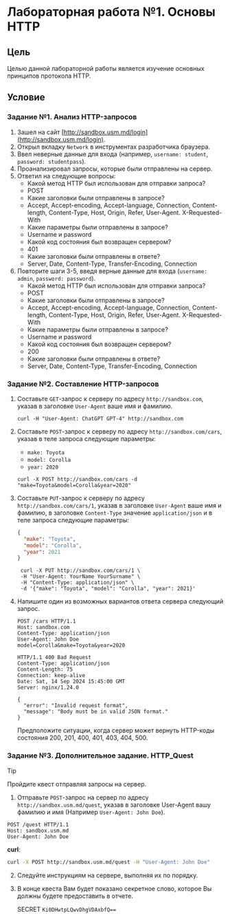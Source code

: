 # Лабораторная работа №1. Основы HTTP

## Цель

Целью данной лабораторной работы является изучение основных принципов протокола HTTP.

## Условие

### Задание №1. Анализ HTTP-запросов

1. Зашел на сайт [http://sandbox.usm.md/login](http://sandbox.usm.md/login).
2. Открыл вкладку `Network` в инструментах разработчика браузера.
3. Ввел неверные данные для входа (например, `username: student`, `password: studentpass`).
4. Проанализировал запросы, которые были отправлены на сервер.
5. Ответил на следующие вопросы:
   - Какой метод HTTP был использован для отправки запроса?
   - POST
   - Какие заголовки были отправлены в запросе?
   - Accept, Accept-encoding, Accept-language, Connection, Content-length, Content-Type, Host, Origin, Refer, User-Agent. X-Requested-With
   - Какие параметры были отправлены в запросе?
   - Username и password
   - Какой код состояния был возвращен сервером?
   - 401
   - Какие заголовки были отправлены в ответе?
   - Server, Date, Content-Type, Transfer-Encoding, Connection
7. Повторите шаги 3-5, введя верные данные для входа (`username: admin`, `password: password`).
   - Какой метод HTTP был использован для отправки запроса?
   - POST
   - Какие заголовки были отправлены в запросе?
   - Accept, Accept-encoding, Accept-language, Connection, Content-length, Content-Type, Host, Origin, Refer, User-Agent. X-Requested-With
   - Какие параметры были отправлены в запросе?
   - Username и password
   - Какой код состояния был возвращен сервером?
   - 200
   - Какие заголовки были отправлены в ответе?
   - Server, Date, Content-Type, Transfer-Encoding, Connection

### Задание №2. Составление HTTP-запросов

1. Составьте `GET`-запрос к серверу по адресу `http://sandbox.com`, указав в заголовке `User-Agent` ваше имя и фамилию.
   ```
   curl -H "User-Agent: ChatGPT GPT-4" http://sandbox.com
   ```
2. Составьте `POST`-запрос к серверу по адресу `http://sandbox.com/cars`, указав в теле запроса следующие параметры:
   - `make: Toyota`
   - `model: Corolla`
   - `year: 2020`
    ```
    curl -X POST http://sandbox.com/cars -d "make=Toyota&model=Corolla&year=2020"
    ```
3. Составьте `PUT`-запрос к серверу по адресу `http://sandbox.com/cars/1`, указав в заголовке `User-Agent` ваше имя и фамилию, в заголовке `Content-Type` значение `application/json` и в теле запроса следующие параметры:
   ```json
   {
     "make": "Toyota",
     "model": "Corolla",
     "year": 2021
   }
   ```

   ```
    curl -X PUT http://sandbox.com/cars/1 \
    -H "User-Agent: YourName YourSurname" \
    -H "Content-Type: application/json" \
    -d '{"make": "Toyota", "model": "Corolla", "year": 2021}'

   ```
4. Напишите один из возможных вариантов ответа сервера следующий запрос.
   ```http
   POST /cars HTTP/1.1
   Host: sandbox.com
   Content-Type: application/json
   User-Agent: John Doe
   model=Corolla&make=Toyota&year=2020
   ```

   ```
   HTTP/1.1 400 Bad Request
   Content-Type: application/json
   Content-Length: 75
   Connection: keep-alive
   Date: Sat, 14 Sep 2024 15:45:00 GMT
   Server: nginx/1.24.0

   {
     "error": "Invalid request format",
     "message": "Body must be in valid JSON format."
   }
   ```
   Предположите ситуации, когда сервер может вернуть HTTP-коды состояния 200, 201, 400, 401, 403, 404, 500.

### Задание №3. Дополнительное задание. HTTP_Quest

> [!TIP]
> Пройдите квест отправляя запросы на сервер.

1. Отправьте `POST`-запрос на сервер по адресу `http://sandbox.usm.md/quest`, указав в заголовке User-Agent вашу фамилию и имя (Например `User-Agent: John Doe`).

```http
POST /quest HTTP/1.1
Host: sandbox.usm.md
User-Agent: John Doe
```

**curl**:

```bash
curl -X POST http://sandbox.usm.md/quest -H "User-Agent: John Doe"
```

2. Следуйте инструкциям на сервере, выполняя их по порядку.
3. В конце квеста Вам будет показано секретное слово, которое Вы должны будете предоставить в отчете.

   SECRET `Ki0DHwtpLQwvDhgVDAxbfQ==`
